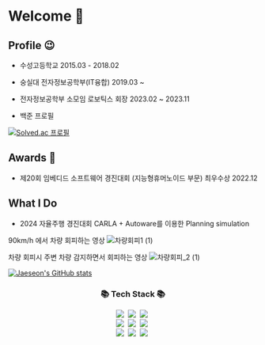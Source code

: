 # Welcome 👋


## Profile 😉

* 수성고등학교 2015.03 - 2018.02
  
* 숭실대 전자정보공학부(IT융합) 2019.03 ~
  
* 전자정보공학부 소모임 로보틱스 회장 2023.02 ~ 2023.11

* 백준 프로필
  
[![Solved.ac
프로필](http://mazassumnida.wtf/api/generate_badge?boj=jselectronit)](https://solved.ac/jselectronit)

## Awards 🏅

* 제20회 임베디드 소프트웨어 경진대회 (지능형휴머노이드 부문) 최우수상 2022.12

## What I Do

* 2024 자율주행 경진대회 CARLA + Autoware를 이용한 Planning simulation

90km/h 에서 차량 회피하는 영상
![차량회피1 (1)](https://github.com/user-attachments/assets/5bdcb73e-60ac-4e53-bd1d-330d8cb1e2c2)

차량 회피시 주변 차량 감지하면서 회피하는 영상
![차량회피_2 (1)](https://github.com/user-attachments/assets/f837f622-bbb3-4fe6-ba44-ab639d43e206)

[![Jaeseon's GitHub stats](https://github-readme-stats.vercel.app/api?username=se0nShine)](https://github.com/anuraghazra/github-readme-stats)


<h3 align="center">📚 Tech Stack 📚</h3>
<p align="center">
  <img src="https://img.shields.io/badge/c++-00599C?style=flat-square&logo=cplusplus&logoColor=white"/></a>&nbsp
  <img src="https://img.shields.io/badge/Python-3766AB?style=flat-square&logo=Python&logoColor=white"/></a>&nbsp 
  <img src="https://img.shields.io/badge/C-A8B9CC?style=flat-square&logo=C&logoColor=white"/></a>&nbsp
  <br>
  <img src="https://img.shields.io/badge/ROS2-22314E?style=flat-square&logo=ROS&logoColor=white"/></a>&nbsp 
  <img src="https://img.shields.io/badge/QEMU-FF6600?style=flat-square&logo=QEMU&logoColor=white"/></a>&nbsp 
  <img src="https://img.shields.io/badge/Ubuntu-E95420?style=flat-square&logo=Ubuntu&logoColor=white"/></a>&nbsp
  <br>
  <img src="https://img.shields.io/badge/Kubernetes-326CE5?style=flat-square&logo=Kubernetes&logoColor=white"/></a>&nbsp 
  <img src="https://img.shields.io/badge/Docker-2496ED?style=flat-square&logo=Docker&logoColor=white"/></a>&nbsp 
  <img src="https://img.shields.io/badge/Git-F05032?style=flat-square&logo=Git&logoColor=white"/></a>&nbsp 
</p>

